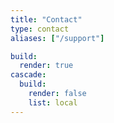 ```yaml
---
title: "Contact"
type: contact
aliases: ["/support"]

build:
  render: true
cascade:
  build:
    render: false
    list: local
---
```

